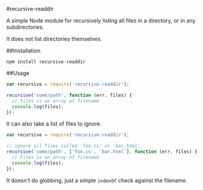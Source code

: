 #recursive-readdir

A simple Node module for recursively listing all files in a directory,
or in any subdirectories.

It does not list directories themselves.

##Installation

    npm install recursive-readdir

##Usage


```javascript
var recursive = require('recursive-readdir');

recursive('some/path', function (err, files) {
  // Files is an array of filename
  console.log(files);
});
```

It can also take a list of files to ignore.

```javascript
var recursive = require('recursive-readdir');

// ignore all files called 'foo.cs' or 'bar.html'.
recursive('some/path', ['foo.cs', 'bar.html'], function (err, files) {
  // Files is an array of filename
  console.log(files);
});
```

It doesn't do globbing, just a simple `indexOf` check against the filename.
